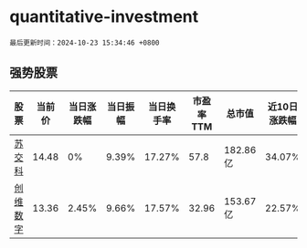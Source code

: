 # quantitative-investment

`最后更新时间：2024-10-23 15:34:46 +0800`

## 强势股票

|股票|当前价|当日涨跌幅|当日振幅|当日换手率|市盈率TTM|总市值|近10日涨跌幅|
|----|----|----|----|----|----|----|----|
|[苏交科](https://xueqiu.com/S/SZ300284)|14.48|0%|9.39%|17.27%|57.8|182.86亿|34.07%|
|[创维数字](https://xueqiu.com/S/SZ000810)|13.36|2.45%|9.66%|17.57%|32.96|153.67亿|22.57%|
